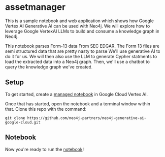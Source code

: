 # assetmanager
This is a sample notebook and web application which shows how Google Vertex AI Generative AI can be used with Neo4j.  We will explore how to leverage Google VertexAI LLMs to build and consume a knowledge graph in Neo4j.

This notebook parses Form-13 data From SEC EDGAR. The Form 13 files are semi structured data that are pretty nasty to parse  We'll use generative AI to do it for us.  We will then also use the LLM to generate Cypher statments to load the extracted data into a Neo4j graph.  Then, we'll use a chatbot to query the knowledge graph we've created.

## Setup
To get started, create a [managed notebook](https://console.cloud.google.com/vertex-ai/workbench/managed) in Google Cloud Vertex AI.

Once that has started, open the notebook and a terminal window within that.  Clone this repo with the command:

    git clone https://github.com/neo4j-partners/neo4j-generative-ai-google-cloud.git

## Notebook
Now you're ready to run the [notebook](notebook.ipynb)!